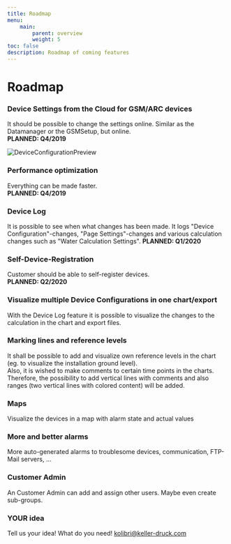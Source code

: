 ```yaml
---
title: Roadmap
menu:
    main:
        parent: overview
        weight: 5
toc: false
description: Roadmap of coming features
---
```

# Roadmap

### Device Settings from the Cloud for GSM/ARC devices
It should be possible to change the settings online. Similar as the Datamanager or the GSMSetup, but online.  
**PLANNED: Q4/2019**

![DeviceConfigurationPreview](/img/DeviceConfigurationPreview.png "DeviceConfigurationPreview")

### Performance optimization
Everything can be made faster.  
**PLANNED: Q4/2019**

### Device Log
It is possible to see when what changes has been made. It logs "Device Configuration"-changes, "Page Settings"-changes and various calculation changes such as "Water Calculation Settings".
**PLANNED: Q1/2020**

### Self-Device-Registration
Customer should be able to self-register devices.  
**PLANNED: Q2/2020**

### Visualize multiple Device Configurations in one chart/export
With the Device Log feature it is possible to visualize the changes to the calculation in the chart and export files.

### Marking lines and reference levels
It shall be possible to add and visualize own reference levels in the chart (eg. to visualize the installation ground level).  
Also, it is wished to make comments to certain time points in the charts. Therefore, the possibility to add vertical lines with comments and also ranges (two vertical lines with colored content) will be added.

### Maps
Visualize the devices in a map with alarm state and actual values

### More and better alarms
More auto-generated alarms to troublesome devices, communication, FTP-Mail servers, ...

### Customer Admin
An Customer Admin can add and assign other users. Maybe even create sub-groups.

### YOUR idea
Tell us your idea! What do you need!
<kolibri@keller-druck.com>